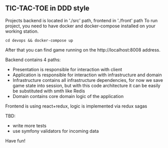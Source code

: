 TIC-TAC-TOE in DDD style
------------

Projects backend is located in './src' path, frontend in './front' path
To run project, you need to have docker and docker-compose installed on your working station.

`cd devops && docker-compose up`

After that you can find game running on the http://localhost:8008 address.

Backend contains 4 paths:
- Presentation is responsible for interaction with client
- Application is responsible for interaction with infrastructure and domain
- Infrastructure contains all infrastructure dependencies, for now we save game state into session, but with this code architecture it can be easily be substituted with smth like Redis
- Domain contains core domain logic of the application

Frontend is using react+redux, logic is implemented via redux sagas

TBD: 
- write more tests
- use symfony validators for incoming data

Have fun!
